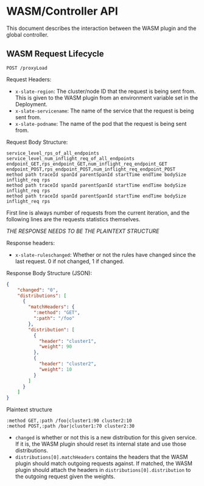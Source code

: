 # WASM/Controller API

This document describes the interaction between the WASM plugin and the global controller.

## WASM Request Lifecycle

`POST /proxyLoad`

Request Headers:
- `x-slate-region`: The cluster/node ID that the request is being sent from. This is given to the WASM plugin from an environment
variable set in the Deployment.
- `x-slate-servicename`: The name of the service that the request is being sent from.
- `x-slate-podname`: The name of the pod that the request is being sent from.

Request Body Structure:
```
service_level_rps_of_all_endpoints
service_level_num_inflight_req_of_all_endpoints
endpoint_GET,rps_endpoint_GET,num_inflight_req_endpoint_GET
endpoint_POST,rps_endpoint_POST,num_inflight_req_endpoint_POST
method path traceId spanId parentSpanId startTime endTime bodySize inflight_req rps
method path traceId spanId parentSpanId startTime endTime bodySize inflight_req rps
method path traceId spanId parentSpanId startTime endTime bodySize inflight_req rps
```

First line is always number of requests from the current iteration, and the following lines are the requests statistics themselves.

*THE RESPONSE NEEDS TO BE THE PLAINTEXT STRUCTURE*

Response headers:
- `x-slate-ruleschanged`: Whether or not the rules have changed since the last request. 0 if not changed, 1 if changed.

Response Body Structure (JSON):
```json
{
    "changed": "0",
    "distributions": [
      {
        "matchHeaders": {
          ":method": "GET",
          ":path": "/foo"
        },
        "distribution": [
          {
            "header": "cluster1",
            "weight": 90
          },
          {
            "header": "cluster2",
            "weight": 10
          }
        ]
      }
    ]
}
```

Plaintext structure
```
:method GET,:path /foo|cluster1:90 cluster2:10
:method POST,:path /bar|cluster1:70 cluster2:30
```

- `changed` is whether or not this is a new distribution for this given service. If it is, the WASM plugin should reset its internal state and use those distributions.
- `distributions[0].matchHeaders` contains the headers that the WASM plugin should match outgoing requests against. If matched, the WASM plugin should attach the headers in `distributions[0].distribution` to the outgoing request given the weights.

